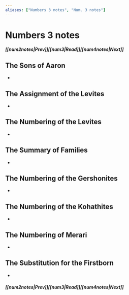 ```yaml
---
aliases: ["Numbers 3 notes", "Num. 3 notes"]
---
```

# Numbers 3 notes
##### <span class=arrow-left></span>[[num2notes|Prev]]<span class=navigation-separator></span>[[num3|Read]]<span class=navigation-separator></span>[[num4notes|Next]]<span class=arrow-right></span>
## The Sons of Aaron
- 
## The Assignment of the Levites
- 
## The Numbering of the Levites
- 
## The Summary of Families
- 
## The Numbering of the Gershonites
- 
## The Numbering of the Kohathites
- 
## The Numbering of Merari
- 
## The Substitution for the Firstborn
- 
##### <span class=arrow-left></span>[[num2notes|Prev]]<span class=navigation-separator></span>[[num3|Read]]<span class=navigation-separator></span>[[num4notes|Next]]<span class=arrow-right></span>